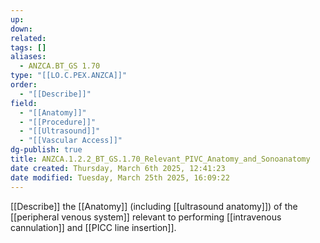 ```yaml
---
up: 
down: 
related: 
tags: []
aliases:
  - ANZCA.BT_GS 1.70
type: "[[LO.C.PEX.ANZCA]]"
order:
  - "[[Describe]]"
field:
  - "[[Anatomy]]"
  - "[[Procedure]]"
  - "[[Ultrasound]]"
  - "[[Vascular Access]]"
dg-publish: true
title: ANZCA.1.2.2_BT_GS.1.70_Relevant_PIVC_Anatomy_and_Sonoanatomy
date created: Thursday, March 6th 2025, 12:41:23
date modified: Tuesday, March 25th 2025, 16:09:22
---
```


[[Describe]] the [[Anatomy]] (including [[ultrasound anatomy]]) of the [[peripheral venous system]] relevant to performing [[intravenous cannulation]] and [[PICC line insertion]].
